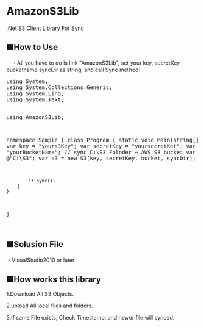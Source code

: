 AmazonS3Lib
===========

.Net S3 Client Library For Sync

<h2>■How to Use</h2>
　・All you have to do is link "AmazonS3Lib", set your key, secretKey bucketname syncDir as string, and call Sync method!
<pre>
using System;
using System.Collections.Generic;
using System.Linq;
using System.Text;

using AmazonS3Lib;

namespace Sample
{
    class Program
    {
        static void Main(string[] args)
        {
            var key = "yours3Key";
            var secretKey = "yoursecretKet";
            var bucket = "yourBucketName";
            // sync C:\\S3 Foloder ⇔ AWS S3 bucket
            var syncDir = @"C:\S3";
            var s3 = new S3(key, secretKey, bucket, syncDir);

            s3.Sync();
        }
    }
}

</pre>

<h2>■Solusion File</h2>
・VisualStudio2010 or later

<h2>■How works this library</h2>
1.Download All S3 Objects.

2.upload All local files and folders.

3.If same File exists, Check Timestamp, and newer file will synced.
